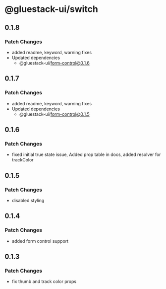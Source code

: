 # @gluestack-ui/switch

## 0.1.8

### Patch Changes

- added readme, keyword, warning fixes
- Updated dependencies
  - @gluestack-ui/form-control@0.1.6

## 0.1.7

### Patch Changes

- added readme, keyword, warning fixes
- Updated dependencies
  - @gluestack-ui/form-control@0.1.5

## 0.1.6

### Patch Changes

- fixed initial true state issue, Added prop table in docs, added resolver for trackColor

## 0.1.5

### Patch Changes

- disabled styling

## 0.1.4

### Patch Changes

- added form control support

## 0.1.3

### Patch Changes

- fix thumb and track color props
